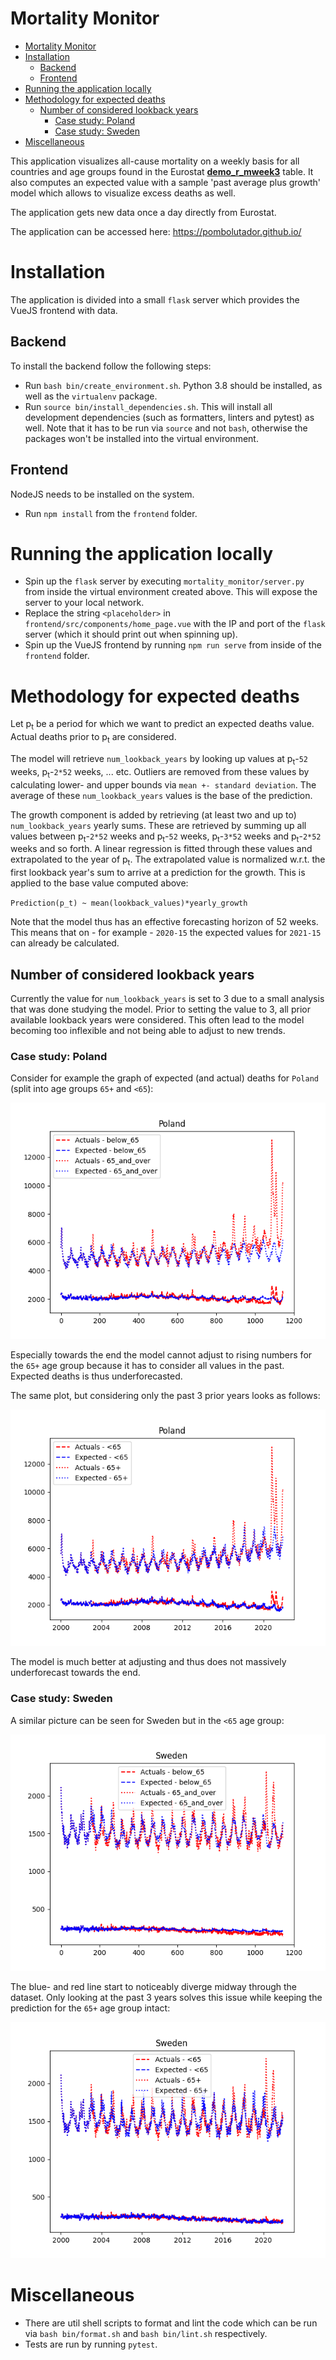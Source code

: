 # Mortality Monitor

- [Mortality Monitor](#mortality-monitor)
- [Installation](#installation)
  - [Backend](#backend)
  - [Frontend](#frontend)
- [Running the application locally](#running-the-application-locally)
- [Methodology for expected deaths](#methodology-for-expected-deaths)
  - [Number of considered lookback years](#number-of-considered-lookback-years)
    - [Case study: Poland](#case-study-poland)
    - [Case study: Sweden](#case-study-sweden)
- [Miscellaneous](#miscellaneous)


This application visualizes all-cause mortality on a weekly basis for all countries and age groups found in the Eurostat [**demo_r_mweek3**](https://appsso.eurostat.ec.europa.eu/nui/show.do?dataset=demo_r_mweek3&lang=en) table. It also computes an expected value with a sample 'past average plus growth' model  which allows to visualize excess deaths as well.

The application gets new data once a day directly from Eurostat.

The application can be accessed here: https://pombolutador.github.io/

# Installation

The application is divided into a small `flask` server which provides the VueJS frontend with data. 

## Backend
To install the backend follow the following steps:

- Run `bash bin/create_environment.sh`. Python 3.8 should be installed, as well as the  `virtualenv` package.
- Run `source bin/install_dependencies.sh`. This will install all development dependencies (such as formatters, linters and pytest) as well. Note that it has to be run via `source` and not `bash`, otherwise the packages won't be installed into the virtual environment.

## Frontend

NodeJS needs to be installed on the system.

- Run `npm install` from the `frontend` folder.

# Running the application locally

- Spin up the `flask` server by executing `mortality_monitor/server.py` from inside the virtual environment created above. This will expose the server to your local network.
- Replace the string `<placeholder>` in `frontend/src/components/home_page.vue` with the IP and port of the `flask` server (which it should print out when spinning up).
- Spin up the VueJS frontend by running `npm run serve` from inside of the `frontend` folder.

# Methodology for expected deaths

Let p<sub>t</sub> be a period for which we want to predict an expected deaths value. Actual deaths prior to p<sub>t</sub> are considered. 

The model will retrieve `num_lookback_years` by looking up values at p<sub>t</sub>-`52` weeks, p<sub>t</sub>-`2*52` weeks, ... etc. Outliers are removed from these values by calculating lower- and upper bounds via `mean +- standard deviation`. The average of these `num_lookback_years` values is the base of the prediction.

The growth component is added by retrieving (at least two and up to) `num_lookback_years` yearly sums. These are retrieved by summing up all values between p<sub>t</sub>-`2*52` weeks and p<sub>t</sub>-`52` weeks, p<sub>t</sub>-`3*52` weeks and p<sub>t</sub>-`2*52` weeks and so forth. A linear regression is fitted through these values and extrapolated to the year of p<sub>t</sub>. The extrapolated value is normalized w.r.t. the first lookback year's sum to arrive at a prediction for the growth. This is applied to the base value computed above:

`Prediction(p_t) ~ mean(lookback_values)*yearly_growth`

Note that the model thus has an effective forecasting horizon of 52 weeks. This means that on - for example - `2020-15` the expected values for `2021-15` can already be calculated.

## Number of considered lookback years

Currently the value for `num_lookback_years` is set to 3 due to a small analysis that was done studying the model. Prior to setting the value to 3, all prior available lookback years were considered. This often lead to the model becoming too inflexible and not being able to adjust to new trends. 

### Case study: Poland

Consider for example the graph of expected (and actual) deaths for `Poland` (split into age groups `65+` and `<65`):

![Actual- and predicted deaths in Poland from 2000-2021](plots/Poland_all_prior_years.png)

Especially towards the end the model cannot adjust to rising numbers for the `65+` age group because it has to consider all values in the past. Expected deaths is thus underforecasted.

The same plot, but considering only the past 3 prior years looks as follows:

![Actual- and predicted deaths in Poland from 2000-2021](plots/Poland.png)

The model is much better at adjusting and thus does not massively underforecast towards the end.

### Case study: Sweden

A similar picture can be seen for Sweden but in the `<65` age group:

![Actual- and predicted deaths in Sweden from 2000-2021](plots/Sweden_all_prior_years.png)

The blue- and red line start to noticeably diverge midway through the dataset. Only looking at the past 3 years solves this issue while keeping the prediction for the `65+` age group intact:

![Actual- and predicted deaths in Sweden from 2000-2021](plots/Sweden.png)

# Miscellaneous

- There are util shell scripts to format and lint the code which can be run via `bash bin/format.sh` and `bash bin/lint.sh` respectively.
- Tests are run by running `pytest`.